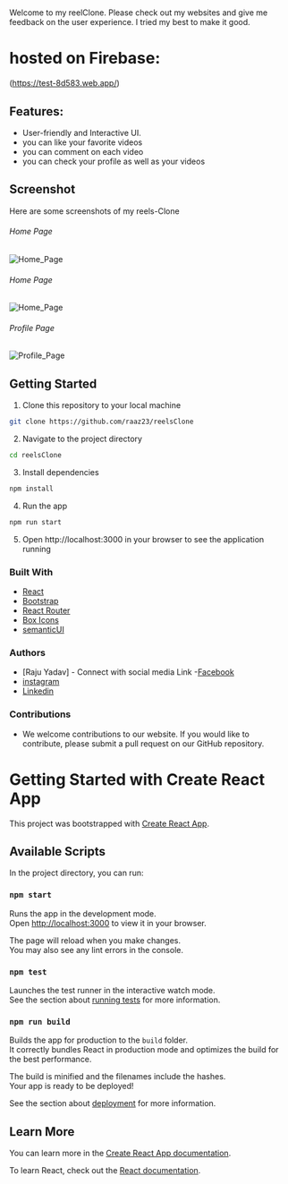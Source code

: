 #

Welcome to my reelClone. Please check out my websites and give me feedback on the user experience. I tried my best to make it good.

# hosted on Firebase:
(https://test-8d583.web.app/)

##  Features:
- User-friendly and Interactive UI.
- you can like your favorite videos
- you can comment on each video
- you can check your profile as well as your videos


## Screenshot
Here are some screenshots of my reels-Clone

###### Home Page
![Home_Page]("./images/A.png")

###### Home Page
![Home_Page](https://www.dropbox.com/scl/fi/8rdin0fh1rnibqv812kvn/reelsIMG2.png?rlkey=2ngwwuu7chm4ea9duf1gozv6s&dl=0)

###### Profile Page
![Profile_Page](https://www.dropbox.com/scl/fi/37jqy1rqmmsz7x8cl2xgk/reelsIMG3.png?rlkey=5ljye8029zy8txpq79wi9pyj7&dl=0)


## Getting Started
1. Clone this repository to your local machine
```bash
git clone https://github.com/raaz23/reelsClone
```
2. Navigate to the project directory
```bash
cd reelsClone
```
3. Install dependencies
```bash
npm install
```
4. Run the app
```bash
npm run start
```
5. Open http://localhost:3000 in your browser to see the application running

### Built With
- [React](https://reactjs.org/)
- [Bootstrap](https://getbootstrap.com/)
- [React Router](https://reactrouter.com/)
- [Box Icons](https://boxicons.com/)
- [semanticUI](https://semanticui.com/)

### Authors
- [Raju Yadav] - Connect with social media Link
-[Facebook]([https://reactjs.org/](https://www.facebook.com/loveraju.yadav))
- [instagram]([https://instagram.com/raazveer30/](https://www.instagram.com/raazveer30/))
- [Linkedin](https://www.linkedin.com/in/raju-yadav-148525283/)
  

### Contributions
- We welcome contributions to our website. If you would like to contribute, please submit a pull request on our GitHub repository.



# Getting Started with Create React App

This project was bootstrapped with [Create React App](https://github.com/facebook/create-react-app).

## Available Scripts

In the project directory, you can run:

### `npm start`

Runs the app in the development mode.\
Open [http://localhost:3000](http://localhost:3000) to view it in your browser.

The page will reload when you make changes.\
You may also see any lint errors in the console.

### `npm test`

Launches the test runner in the interactive watch mode.\
See the section about [running tests](https://facebook.github.io/create-react-app/docs/running-tests) for more information.

### `npm run build`

Builds the app for production to the `build` folder.\
It correctly bundles React in production mode and optimizes the build for the best performance.

The build is minified and the filenames include the hashes.\
Your app is ready to be deployed!

See the section about [deployment](https://facebook.github.io/create-react-app/docs/deployment) for more information.

## Learn More

You can learn more in the [Create React App documentation](https://facebook.github.io/create-react-app/docs/getting-started).

To learn React, check out the [React documentation](https://reactjs.org/).

#
